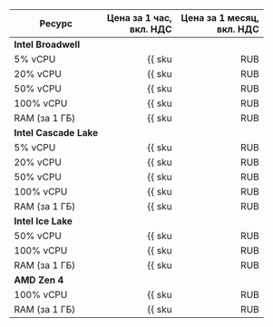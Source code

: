 | Ресурс        | Цена за 1 час,<br>вкл. НДС                           | Цена за 1 месяц,<br>вкл. НДС                               |
| ------------- | ---------------------------------------------------: | ---------------------------------------------------------: |
| **Intel Broadwell** |
| 5% vCPU       | {{ sku|RUB|mdb.cluster.mongodb.v1.cpu.c5|string }}   | {{ sku|RUB|mdb.cluster.mongodb.v1.cpu.c5|month|string }}   |
| 20% vCPU      | {{ sku|RUB|mdb.cluster.mongodb.v1.cpu.c20|string }}  | {{ sku|RUB|mdb.cluster.mongodb.v1.cpu.c20|month|string }}  |
| 50% vCPU      | {{ sku|RUB|mdb.cluster.mongodb.v1.cpu.c50|string }}  | {{ sku|RUB|mdb.cluster.mongodb.v1.cpu.c50|month|string }}  |
| 100% vCPU     | {{ sku|RUB|mdb.cluster.mongodb.v1.cpu.c100|string }} | {{ sku|RUB|mdb.cluster.mongodb.v1.cpu.c100|month|string }} |
| RAM (за 1 ГБ) | {{ sku|RUB|mdb.cluster.mongodb.v1.ram|string }}      | {{ sku|RUB|mdb.cluster.mongodb.v1.ram|month|string }}      |
| **Intel Cascade Lake** |
| 5% vCPU       | {{ sku|RUB|mdb.cluster.mongodb.v2.cpu.c5|string }}   | {{ sku|RUB|mdb.cluster.mongodb.v2.cpu.c5|month|string }}   |
| 20% vCPU      | {{ sku|RUB|mdb.cluster.mongodb.v2.cpu.c20|string }}  | {{ sku|RUB|mdb.cluster.mongodb.v2.cpu.c20|month|string }}  |
| 50% vCPU      | {{ sku|RUB|mdb.cluster.mongodb.v2.cpu.c50|string }}  | {{ sku|RUB|mdb.cluster.mongodb.v2.cpu.c50|month|string }}  |
| 100% vCPU     | {{ sku|RUB|mdb.cluster.mongodb.v2.cpu.c100|string }} | {{ sku|RUB|mdb.cluster.mongodb.v2.cpu.c100|month|string }} |
| RAM (за 1 ГБ) | {{ sku|RUB|mdb.cluster.mongodb.v2.ram|string }}      | {{ sku|RUB|mdb.cluster.mongodb.v2.ram|month|string }}      |
| **Intel Ice Lake** |
| 50% vCPU      | {{ sku|RUB|mdb.cluster.mongodb.v3.cpu.c50|string }}  | {{ sku|RUB|mdb.cluster.mongodb.v3.cpu.c50|month|string }}  |
| 100% vCPU     | {{ sku|RUB|mdb.cluster.mongodb.v3.cpu.c100|string }} | {{ sku|RUB|mdb.cluster.mongodb.v3.cpu.c100|month|string }} |
| RAM (за 1 ГБ) | {{ sku|RUB|mdb.cluster.mongodb.v3.ram|string }}      | {{ sku|RUB|mdb.cluster.mongodb.v3.ram|month|string }}      |
| **AMD Zen 4** |
| 100% vCPU     | {{ sku|RUB|mdb.cluster.mongodb.mongocfg.v4a.cpu.c100|string }} | {{ sku|RUB|mdb.cluster.mongodb.mongocfg.v4a.cpu.c100|month|string }} |
| RAM (за 1 ГБ) | {{ sku|RUB|mdb.cluster.mongodb.v4a.ram|string }}      | {{ sku|RUB|mdb.cluster.mongodb.v4a.ram|month|string }}      |
